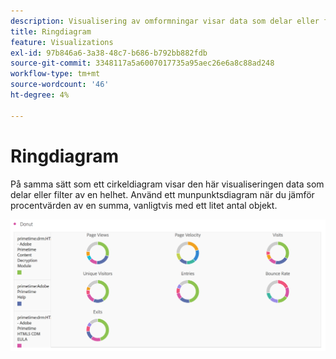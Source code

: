 ```yaml
---
description: Visualisering av omformningar visar data som delar eller filter av en helhet.
title: Ringdiagram
feature: Visualizations
exl-id: 97b846a6-3a38-48c7-b686-b792bb882fdb
source-git-commit: 3348117a5a6007017735a95aec26e6a8c88ad248
workflow-type: tm+mt
source-wordcount: '46'
ht-degree: 4%

---
```


# Ringdiagram

På samma sätt som ett cirkeldiagram visar den här visualiseringen data som delar eller filter av en helhet. Använd ett munpunktsdiagram när du jämför procentvärden av en summa, vanligtvis med ett litet antal objekt.

![](assets/donut.png)
